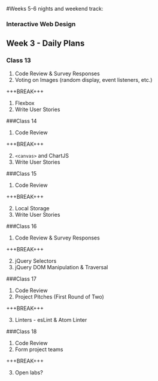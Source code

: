 #Weeks 5-6 nights and weekend track:
### Interactive Web Design

## Week 3 - Daily Plans
### Class 13
1. Code Review & Survey Responses
2. Voting on Images (random display, event listeners, etc.)

+++BREAK+++

1. Flexbox
2. Write User Stories

###Class 14
1. Code Review

+++BREAK+++

2. `<canvas>` and ChartJS
3. Write User Stories

###Class 15
1. Code Review

+++BREAK+++

2. Local Storage
3. Write User Stories

###Class 16
1. Code Review & Survey Responses

+++BREAK+++

2. jQuery Selectors
3. jQuery DOM Manipulation & Traversal

###Class 17
1. Code Review
2. Project Pitches (First Round of Two)

+++BREAK+++

3. Linters - esLint & Atom Linter

###Class 18
1. Code Review
2. Form project teams

+++BREAK+++

3. Open labs?
